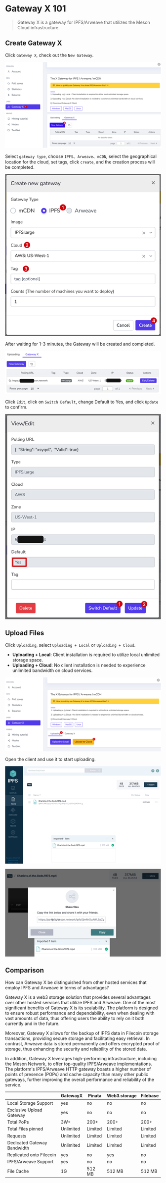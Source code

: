 # Gateway X 101

>Gateway X is a gateway for IPFS/Arweave that utilizes the Meson Cloud infrastructure.

## Create Gateway X

Click `Gateway X`, check out the `New Gateway`.

![](./images/gatewayx-01.png)

Select `gateway type`, choose `IPFS`、`Arweave`、`mCDN`, select the geographical location for the cloud, set tags, click `create`, and the creation process will be completed.

![](./images/gatewayx-02.png)

After waiting for 1-3 minutes, the Gateway will be created and completed.

![](./images/gatewayx-03.png)

Click `Edit`, click on `Switch Default`, change Default to Yes, and click `Update` to confirm.

![](./images/gatewayx-04.png)

## Upload Files

Click `Uploading`, select `Uploading + Local` or `Uploading + Cloud`.

- **Uploading + Local**: Client installation is required to utilize local unlimited storage space.
- **Uploading + Cloud**: No client installation is needed to experience unlimited bandwidth on cloud services.

![](./images/gatewayx-05.png)

Open the client and use it to start uploading.

![](./images/gatewayx-07.png)

![](./images/gatewayx-06.png)

## Comparison

How can Gateway X be distinguished from other hosted services that employ IPFS and Arweave in terms of advantages?

Gateway X is a web3 storage solution that provides several advantages over other hosted services that utilize IPFS and Arweave. One of the most significant benefits of Gateway X is its scalability. The platform is designed to ensure robust performance and dependability, even when dealing with vast amounts of data, thus offering users the ability to rely on it both currently and in the future.

Moreover, Gateway X allows for the backup of IPFS data in Filecoin storage transactions, providing secure storage and facilitating easy retrieval. In contrast, Arweave data is stored permanently and offers encrypted proof of storage, thus enhancing the security and reliability of the stored data.

In addition, Gateway X leverages high-performing infrastructure, including the Meson Network, to offer top-quality IPFS/Arweave implementations. The platform's IPFS/Arweave HTTP gateway boasts a higher number of points of presence (POPs) and cache capacity than many other public gateways, further improving the overall performance and reliability of the service.

|  | GatewayX | Pinata | Web3.storage | Filebase |
| --- | --- | --- | --- | --- |
| Local Storage Support | yes | no | no | no |
| Exclusive Upload Gateway | yes | no | no | no |
| Total PoPs | 3W+ | 200+ | 200+ | 200+ |
| Total Files pinned | Unlimited | Limited | Limited | Limited |
| Requests | Unlimited | Limited | Limited | Limited |
| Dedicated Gateway Bandwidth | Unlimited | Limited | Limited | Limited |
| Replicated onto Filecoin | yes | no | yes | no |
| IPFS/Arweave Support | yes | no | no | no |
| File Cache | 1G | 512 MB | 512 MB | 512 MB |